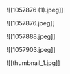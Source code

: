 ![[1057876 (1).jpeg]]

![[1057876.jpeg]]

![[1057888.jpeg]]

![[1057903.jpeg]]

![[thumbnail_1.jpg]]